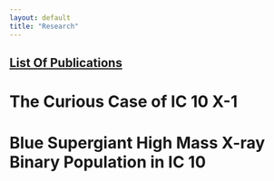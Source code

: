 ```yaml
---
layout: default
title: "Research"
---
```

## [List Of Publications](/pubs)

# The Curious Case of IC 10 X-1

# Blue Supergiant High Mass X-ray Binary Population in IC 10  



